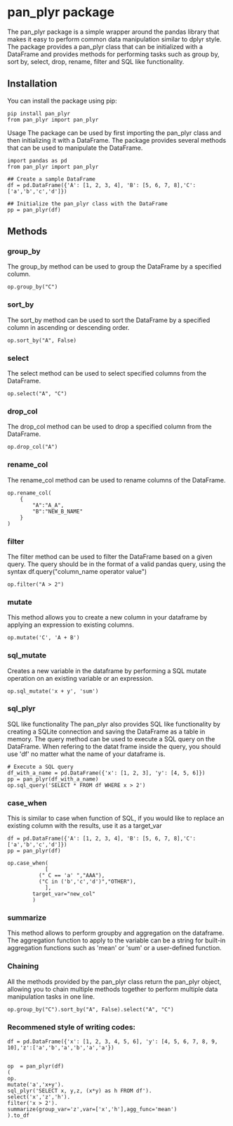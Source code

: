 # pan_plyr package
The pan_plyr package is a simple wrapper around the pandas library that makes it easy to perform common data manipulation similar to dplyr style. The package provides a pan_plyr class that can be initialized with a DataFrame and provides methods for performing tasks such as group by, sort by, select, drop, rename, filter and SQL like functionality.

## Installation
You can install the package using pip:

```
pip install pan_plyr
from pan_plyr import pan_plyr
```
Usage
The package can be used by first importing the pan_plyr class and then initializing it with a DataFrame. The package provides several methods that can be used to manipulate the DataFrame.

```
import pandas as pd
from pan_plyr import pan_plyr
```


```
## Create a sample DataFrame
df = pd.DataFrame({'A': [1, 2, 3, 4], 'B': [5, 6, 7, 8],'C': ['a','b','c','d']})

## Initialize the pan_plyr class with the DataFrame
pp = pan_plyr(df)
```
## Methods

### group_by
The group_by method can be used to group the DataFrame by a specified column.

```
op.group_by("C")
```

### sort_by
The sort_by method can be used to sort the DataFrame by a specified column in ascending or descending order.

```
op.sort_by("A", False)
```

### select
The select method can be used to select specified columns from the DataFrame.

```
op.select("A", "C")
```
### drop_col
The drop_col method can be used to drop a specified column from the DataFrame.

```
op.drop_col("A")
```
### rename_col
The rename_col method can be used to rename columns of the DataFrame.

```
op.rename_col(
    {
        "A":"A_A",
        "B":"NEW_B_NAME"
    }
)
```

### filter
The filter method can be used to filter the DataFrame based on a given query. The query should be in the format of a valid pandas query, using the syntax df.query("column_name operator value")

```
op.filter("A > 2")

```

### mutate
This method allows you to create a new column in your dataframe by applying an expression to existing columns.
```
op.mutate('C', 'A + B')
```

### sql_mutate
Creates a new variable in the dataframe by performing a SQL mutate operation on an existing variable or an expression.

```
op.sql_mutate('x + y', 'sum')
```

### sql_plyr
SQL like functionality
The pan_plyr also provides SQL like functionality by creating a SQLite connection and saving the DataFrame as a table in memory. The query method can be used to execute a SQL query on the DataFrame.
When refering to the datat frame inside the query, you should use 'df' no matter what the name of your
dataframe is.

```
# Execute a SQL query
df_with_a_name = pd.DataFrame({'x': [1, 2, 3], 'y': [4, 5, 6]})
pp = pan_plyr(df_with_a_name)
op.sql_query('SELECT * FROM df WHERE x > 2')
```

### case_when
This is similar to case when function of SQL, 
if you would like to replace an existing column with the results, use it as a target_var

``` 
df = pd.DataFrame({'A': [1, 2, 3, 4], 'B': [5, 6, 7, 8],'C': ['a','b','c','d']})
pp = pan_plyr(df)

op.case_when(
            [
          (" C == 'a' ","AAA"),
          ("C in ('b','c','d')","OTHER"),
            ],
        target_var="new_col"
        ) 

```

### summarize
This method allows to perform groupby and aggregation on the dataframe.
The aggregation function to apply to the variable can be a string for built-in aggregation functions such as 'mean' or 'sum'
or a user-defined function.


### Chaining
All the methods provided by the pan_plyr class return the pan_plyr object, allowing you to chain multiple methods together to perform multiple data manipulation tasks in one line.

```
op.group_by("C").sort_by("A", False).select("A", "C")
```

### Recommened style of writing codes: 

```
df = pd.DataFrame({'x': [1, 2, 3, 4, 5, 6], 'y': [4, 5, 6, 7, 8, 9, 10],'z':['a','b','a','b','a','a'})
```
```

op  = pan_plyr(df)
(
op.
mutate('a','x+y').
sql_plyr('SELECT x, y,z, (x*y) as h FROM df').
select('x','z','h').
filter('x > 2').
summarize(group_var='z',var=['x','h'],agg_func='mean')
).to_df


```